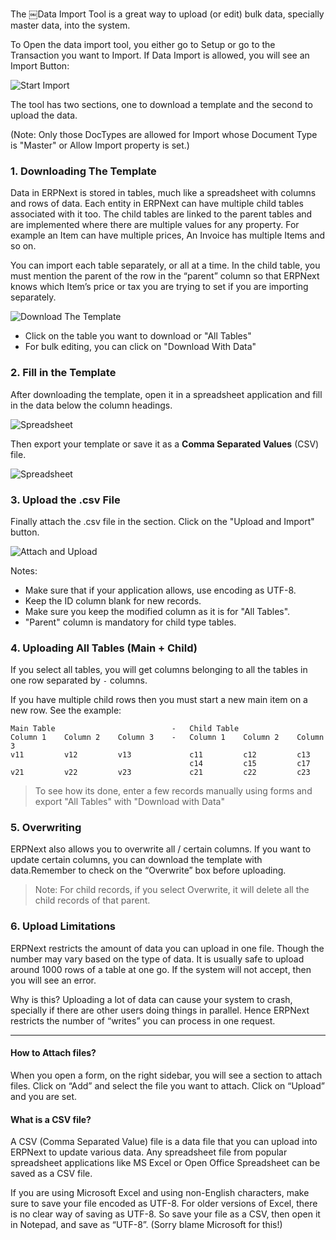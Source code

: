 The ￼Data Import Tool is a great way to upload (or edit) bulk data, specially
master data, into the system.

To Open the data import tool, you either go to Setup or go to the Transaction
you want to Import. If Data Import is allowed, you will see an Import Button:

![Start Import](assets/erpnext_org/images/erpnext/import-1.png)

The tool has two sections, one to download a template and the second to upload
the data.

(Note: Only those DocTypes are allowed for Import whose Document Type is
"Master" or Allow Import property is set.)

### 1\. Downloading The Template

Data in ERPNext is stored in tables, much like a spreadsheet with columns and
rows of data. Each entity in ERPNext can have multiple child tables associated
with it too. The child tables are linked to the parent tables and are
implemented where there are multiple values for any property. For example an
Item can have multiple prices, An Invoice has multiple Items and so on.

You can import each table separately, or all at a time. In the child table,
you must mention the parent of the row in the “parent” column so that ERPNext
knows which Item’s price or tax you are trying to set if you are importing
separately.

![Download The Template](assets/erpnext_org/images/erpnext/import-2.png)

  * Click on the table you want to download or "All Tables"
  * For bulk editing, you can click on "Download With Data"

### 2\. Fill in the Template

After downloading the template, open it in a spreadsheet application and fill
in the data below the column headings.

![Spreadsheet](assets/erpnext_org/images/erpnext/import-3.png)

Then export your template or save it as a **Comma Separated Values** (CSV)
file.

![Spreadsheet](assets/erpnext_org/images/erpnext/import-4.png)

### 3\. Upload the .csv File

Finally attach the .csv file in the section. Click on the "Upload and Import"
button.

![Attach and Upload](assets/erpnext_org/images/erpnext/import-5.png)

Notes:

  * Make sure that if your application allows, use encoding as UTF-8. 
  * Keep the ID column blank for new records.
  * Make sure you keep the modified column as it is for "All Tables".
  * "Parent" column is mandatory for child type tables.

### 4\. Uploading All Tables (Main + Child)

If you select all tables, you will get columns belonging to all the tables in
one row separated by `-` columns.

If you have multiple child rows then you must start a new main item on a new
row. See the example:

    
    
    Main Table                          -   Child Table
    Column 1    Column 2    Column 3    -   Column 1    Column 2    Column 3
    v11         v12         v13             c11         c12         c13
                                            c14         c15         c17
    v21         v22         v23             c21         c22         c23
    

> To see how its done, enter a few records manually using forms and export
"All Tables" with "Download with Data"

### 5\. Overwriting

ERPNext also allows you to overwrite all / certain columns. If you want to
update certain columns, you can download the template with data.Remember to
check on the “Overwrite” box before uploading.

> Note: For child records, if you select Overwrite, it will delete all the
child records of that parent.

### 6\. Upload Limitations

ERPNext restricts the amount of data you can upload in one file. Though the
number may vary based on the type of data. It is usually safe to upload around
1000 rows of a table at one go. If the system will not accept, then you will
see an error.

Why is this? Uploading a lot of data can cause your system to crash, specially
if there are other users doing things in parallel. Hence ERPNext restricts the
number of “writes” you can process in one request.

***

#### How to Attach files?

When you open a form, on the right sidebar, you will see a section to attach
files. Click on “Add” and select the file you want to attach. Click on
“Upload” and you are set.

#### What is a CSV file?

A CSV (Comma Separated Value) file is a data file that you can upload into
ERPNext to update various data. Any spreadsheet file from popular spreadsheet
applications like MS Excel or Open Office Spreadsheet can be saved as a CSV
file.

If you are using Microsoft Excel and using non-English characters, make sure
to save your file encoded as UTF-8. For older versions of Excel, there is no
clear way of saving as UTF-8. So save your file as a CSV, then open it in
Notepad, and save as “UTF-8”. (Sorry blame Microsoft for this!)

